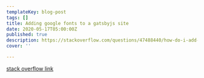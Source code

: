 ```yaml
---
templateKey: blog-post
tags: []
title: Adding google fonts to a gatsbyjs site
date: 2020-05-17T05:00:00Z
published: true
description: https://stackoverflow.com/questions/47488440/how-do-i-add-google-fonts-to-a-gatsby-site
cover: ''

---
```



[stack overflow link](https://stackoverflow.com/questions/47488440/how-do-i-add-google-fonts-to-a-gatsby-site)
